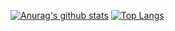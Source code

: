 [![Anurag's github stats](https://github-readme-stats.vercel.app/api?username=yukikayuki)](https://github.com/anuraghazra/github-readme-stats)
[![Top Langs](https://github-readme-stats.vercel.app/api/top-langs/?username=yukikayuki)](https://github.com/anuraghazra/github-readme-stats)
